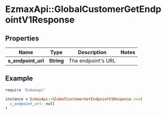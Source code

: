 # EzmaxApi::GlobalCustomerGetEndpointV1Response

## Properties

| Name | Type | Description | Notes |
| ---- | ---- | ----------- | ----- |
| **s_endpoint_url** | **String** | The endpoint&#39;s URL |  |

## Example

```ruby
require 'Ezmaxapi'

instance = EzmaxApi::GlobalCustomerGetEndpointV1Response.new(
  s_endpoint_url: null
)
```

